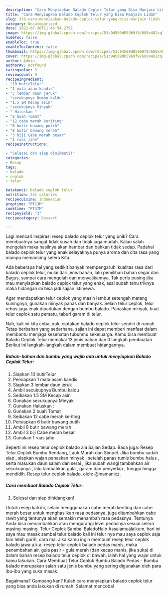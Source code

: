 ```yaml
---
description: "Cara Menyiapkan Balado Ceplok Telur yang Bisa Manjain Lidah"
title: "Cara Menyiapkan Balado Ceplok Telur yang Bisa Manjain Lidah"
slug: 378-cara-menyiapkan-balado-ceplok-telur-yang-bisa-manjain-lidah
category: Uncategorized
date: 2022-07-30T11:46:54.279Z
image: https://img-global.cpcdn.com/recipes/51c94509d05969f9/680x482cq70/balado-ceplok-telur-foto-resep-utama.jpg
hideToc: false
enableToc: true
enableTocContent: false
thumbnail: https://img-global.cpcdn.com/recipes/51c94509d05969f9/680x482cq70/balado-ceplok-telur-foto-resep-utama.jpg
cover: https://img-global.cpcdn.com/recipes/51c94509d05969f9/680x482cq70/balado-ceplok-telur-foto-resep-utama.jpg
author: Admin
authorAv: notfound
ratingvalue: 3
reviewcount: 9
recipeingredient:
- "10 butirTelur"
- "1 mata asam kandis"
- "3 lembar daun jeruk"
- "secukupnya Bumbu kaldu"
- "1.5 SM Kecap asin"
- "secukupnya Minyak"
- " Haluskan "
- "2 buah Tomat"
- "12 cabe merah keriting"
- "6 butir bawang putih"
- "8 butir bawang merah"
- "3 biji Cabe merah besar"
- "1 ruas jahe"
recipeinstructions:

- "Selesai dan siap dinikmati!"
categories:
- Resep
tags:
- balado
- ceplok
- telur

katakunci: balado ceplok telur 
nutrition: 231 calories
recipecuisine: Indonesian
preptime: "PT13M"
cooktime: "PT37M"
recipeyield: "3"
recipecategory: Dessert

---
```





Lagi mencari inspirasi resep balado ceplok telur yang unik? Cara membuatnya sangat tidak susah dan tidak juga mudah. Kalau salah mengolah maka hasilnya akan hambar dan bahkan tidak sedap. Padahal balado ceplok telur yang enak selayaknya punya aroma dan cita rasa yang mampu memancing selera Kita.





Ada beberapa hal yang sedikit banyak mempengaruhi kualitas rasa dari balado ceplok telur, mulai dari jenis bahan, lalu pemilihan bahan segar dan Bagus, sampai cara mengolah dan menyajikannya. Tak perlu pusing jika mau menyiapkan balado ceplok telur yang enak,      asal sudah tahu triknya maka hidangan ini bisa jadi sajian istimewa.














Agar mendapatkan telur ceplok yang masih lembut setengah matang kuningnya, gunakan minyak panas dan banyak. Selain telur ceplok, telur rebus juga enak dipadukan dengan bumbu balado. Panaskan minyak, buat telur ceplok satu persatu, taburi garam di telur.






Nah, kali ini kita coba, yuk, ciptakan balado ceplok telur sendiri di rumah. Tetap berbahan yang sederhana, sajian ini dapat memberi manfaat dalam membantu menjaga kesehatan tubuhmu sekeluarga. Kamu bisa membuat Balado Ceplok Telur memakai 13 jenis bahan dan 0 langkah pembuatan. Berikut ini langkah-langkah dalam membuat hidangannya.

<!--inarticleads1-->

##### Bahan-bahan dan bumbu yang wajib ada untuk menyiapkan Balado Ceplok Telur:

1. Siapkan 10 butirTelur
1. Persiapkan 1 mata asam kandis
1. Siapkan 3 lembar daun jeruk
1. Ambil secukupnya Bumbu kaldu
1. Sediakan 1.5 SM Kecap asin
1. Gunakan secukupnya Minyak
1. Gunakan  Haluskan :
1. Gunakan 2 buah Tomat
1. Sediakan 12 cabe merah keriting
1. Persiapkan 6 butir bawang putih
1. Ambil 8 butir bawang merah
1. Ambil 3 biji Cabe merah besar
1. Gunakan 1 ruas jahe


Seperti ini resep telur ceplok balado ala Sajian Sedap. Baca juga: Resep Telur Ceplok Bumbu Rendang, Lauk Murah dan Simpel. Jika bumbu sudah siap , siapkan wajan panaskan minyak , setelah panas tumis bumbu halus , serta masukan daun salam dan serai , jika sudah wangi tambahkan air secukupnya , lalu tambahkan gula , garam dan penyedap , tunggu hingga mendidih. Resep telur ceplok balado, oleh: @inamaniez. 

<!--inarticleads2-->

##### Cara membuat Balado Ceplok Telur:


1. Selesai dan siap dihidangkan!

Untuk resep kali ini, selain menggunakan cabe merah keriting dan cabe merah besar untuk menghasilkan rasa pedasnya, juga ditambahkan cabe rawit yang tentunya akan semakin menambah rasa pedasnya. Tentunya Anda bisa menambahkan atau mengurangi level pedasnya sesuai selera masing-masing. Telur Ceplok Sambal BaladoHalo Assalamualaikum, hari ini saya mau masak sambal telur balado kali ini telur nya mau saya ceplok saja biar lebih gurih, cara ma. Jika kamu ingin membuat resep telur ceplok balado jawa a.k.a. resep telur ceplok balado pedas manis, maka penambahan air, gula pasir - gula merah (dan kecap manis, jika suka) di dalam bahan resep balado telur ceplok di bawah, ialah hal yang wajar untuk kamu lakukan. Cara Membuat Telur Ceplok Bumbu Balado Pedas - Bumbu balado merupakan salah satu jenis bumbu yang sering digunakan oleh para ibu-ibu yang suka masak. 

Bagaimana? Gampang kan? Itulah cara menyiapkan balado ceplok telur yang bisa anda lakukan di rumah. Selamat mencoba!
